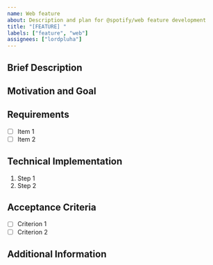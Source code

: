 ```yaml
---
name: Web feature
about: Description and plan for @spotify/web feature development
title: "[FEATURE] "
labels: ["feature", "web"]
assignees: ["lordpluha"]
---
```


## Brief Description
<!-- What needs to be done? -->

## Motivation and Goal
<!-- Why are we doing this, and what value does it bring to the project? -->

## Requirements
<!-- List the specific items to be completed -->
- [ ] Item 1
- [ ] Item 2

## Technical Implementation
<!-- How do you plan to implement this: libraries, modules, algorithms -->
1. Step 1
2. Step 2

## Acceptance Criteria
<!-- What should be verified to accept the task? -->
- [ ] Criterion 1
- [ ] Criterion 2

## Additional Information
<!-- Links, screenshots, mockups, examples -->